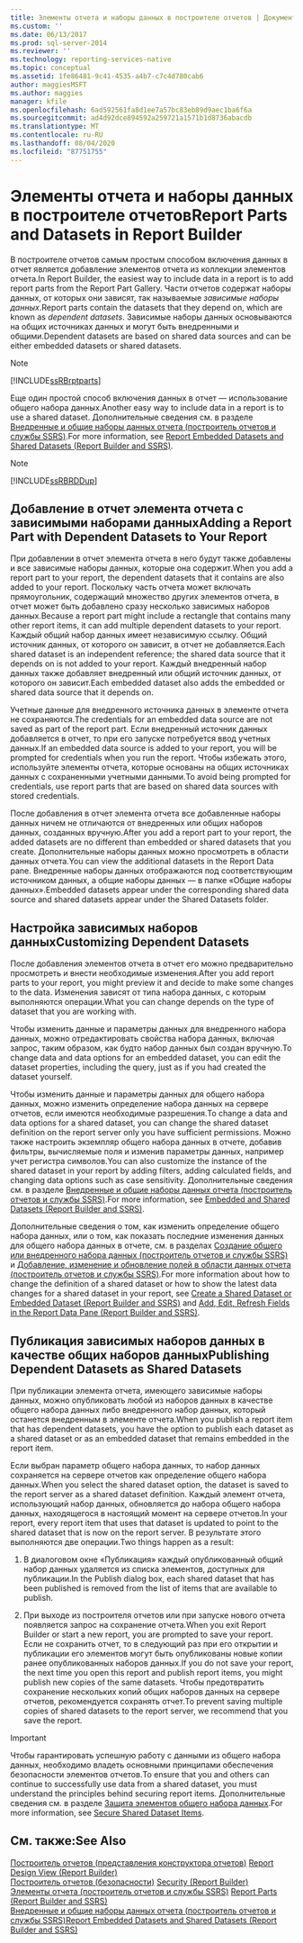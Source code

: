 ```yaml
---
title: Элементы отчета и наборы данных в построителе отчетов | Документы Майкрософт
ms.custom: ''
ms.date: 06/13/2017
ms.prod: sql-server-2014
ms.reviewer: ''
ms.technology: reporting-services-native
ms.topic: conceptual
ms.assetid: 1fe86481-9c41-4535-a4b7-c7c4d780cab6
author: maggiesMSFT
ms.author: maggies
manager: kfile
ms.openlocfilehash: 6ad592561fa8d1ee7a57bc83eb89d9aec1ba6f6a
ms.sourcegitcommit: ad4d92dce894592a259721a1571b1d8736abacdb
ms.translationtype: MT
ms.contentlocale: ru-RU
ms.lasthandoff: 08/04/2020
ms.locfileid: "87751755"
---
```

# <a name="report-parts-and-datasets-in-report-builder"></a><span data-ttu-id="2ee7c-102">Элементы отчета и наборы данных в построителе отчетов</span><span class="sxs-lookup"><span data-stu-id="2ee7c-102">Report Parts and Datasets in Report Builder</span></span>
  <span data-ttu-id="2ee7c-103">В построителе отчетов самым простым способом включения данных в отчет является добавление элементов отчета из коллекции элементов отчета.</span><span class="sxs-lookup"><span data-stu-id="2ee7c-103">In Report Builder, the easiest way to include data in a report is to add report parts from the Report Part Gallery.</span></span> <span data-ttu-id="2ee7c-104">Части отчетов содержат наборы данных, от которых они зависят, так называемые *зависимые наборы данных*.</span><span class="sxs-lookup"><span data-stu-id="2ee7c-104">Report parts contain the datasets that they depend on, which are known as *dependent datasets*.</span></span> <span data-ttu-id="2ee7c-105">Зависимые наборы данных основываются на общих источниках данных и могут быть внедренными и общими.</span><span class="sxs-lookup"><span data-stu-id="2ee7c-105">Dependent datasets are based on shared data sources and can be either embedded datasets or shared datasets.</span></span>  
  
> [!NOTE]  
>  [!INCLUDE[ssRBrptparts](../../includes/ssrbrptparts-md.md)]  
  
 <span data-ttu-id="2ee7c-106">Еще один простой способ включения данных в отчет — использование общего набора данных.</span><span class="sxs-lookup"><span data-stu-id="2ee7c-106">Another easy way to include data in a report is to use a shared dataset.</span></span> <span data-ttu-id="2ee7c-107">Дополнительные сведения см. в разделе [Внедренные и общие наборы данных отчета (построитель отчетов и службы SSRS)](report-embedded-datasets-and-shared-datasets-report-builder-and-ssrs.md).</span><span class="sxs-lookup"><span data-stu-id="2ee7c-107">For more information, see [Report Embedded Datasets and Shared Datasets &#40;Report Builder and SSRS&#41;](report-embedded-datasets-and-shared-datasets-report-builder-and-ssrs.md).</span></span>  
  
> [!NOTE]  
>  [!INCLUDE[ssRBRDDup](../../includes/ssrbrddup-md.md)]  
  
##  <a name="adding-a-report-part-with-dependent-datasets-to-your-report"></a><a name="Adding"></a><span data-ttu-id="2ee7c-108">Добавление в отчет элемента отчета с зависимыми наборами данных</span><span class="sxs-lookup"><span data-stu-id="2ee7c-108">Adding a Report Part with Dependent Datasets to Your Report</span></span>  
 <span data-ttu-id="2ee7c-109">При добавлении в отчет элемента отчета в него будут также добавлены и все зависимые наборы данных, которые она содержит.</span><span class="sxs-lookup"><span data-stu-id="2ee7c-109">When you add a report part to your report, the dependent datasets that it contains are also added to your report.</span></span> <span data-ttu-id="2ee7c-110">Поскольку часть отчета может включать прямоугольник, содержащий множество других элементов отчета, в отчет может быть добавлено сразу несколько зависимых наборов данных.</span><span class="sxs-lookup"><span data-stu-id="2ee7c-110">Because a report part might include a rectangle that contains many other report items, it can add multiple dependent datasets to your report.</span></span> <span data-ttu-id="2ee7c-111">Каждый общий набор данных имеет независимую ссылку. Общий источник данных, от которого он зависит, в отчет не добавляется.</span><span class="sxs-lookup"><span data-stu-id="2ee7c-111">Each shared dataset is an independent reference; the shared data source that it depends on is not added to your report.</span></span> <span data-ttu-id="2ee7c-112">Каждый внедренный набор данных также добавляет внедренный или общий источник данных, от которого он зависит.</span><span class="sxs-lookup"><span data-stu-id="2ee7c-112">Each embedded dataset also adds the embedded or shared data source that it depends on.</span></span>  
  
 <span data-ttu-id="2ee7c-113">Учетные данные для внедренного источника данных в элементе отчета не сохраняются.</span><span class="sxs-lookup"><span data-stu-id="2ee7c-113">The credentials for an embedded data source are not saved as part of the report part.</span></span> <span data-ttu-id="2ee7c-114">Если внедренный источник данных добавляется в отчет, то при его запуске потребуется ввод учетных данных.</span><span class="sxs-lookup"><span data-stu-id="2ee7c-114">If an embedded data source is added to your report, you will be prompted for credentials when you run the report.</span></span> <span data-ttu-id="2ee7c-115">Чтобы избежать этого, используйте элементы отчета, которые основаны на общих источниках данных с сохраненными учетными данными.</span><span class="sxs-lookup"><span data-stu-id="2ee7c-115">To avoid being prompted for credentials, use report parts that are based on shared data sources with stored credentials.</span></span>  
  
 <span data-ttu-id="2ee7c-116">После добавления в отчет элемента отчета все добавленные наборы данных ничем не отличаются от внедренных или общих наборов данных, созданных вручную.</span><span class="sxs-lookup"><span data-stu-id="2ee7c-116">After you add a report part to your report, the added datasets are no different than embedded or shared datasets that you create.</span></span> <span data-ttu-id="2ee7c-117">Дополнительные наборы данных можно просмотреть в области данных отчета.</span><span class="sxs-lookup"><span data-stu-id="2ee7c-117">You can view the additional datasets in the Report Data pane.</span></span> <span data-ttu-id="2ee7c-118">Внедренные наборы данных отображаются под соответствующим источником данных, а общие наборы данных — в папке «Общие наборы данных».</span><span class="sxs-lookup"><span data-stu-id="2ee7c-118">Embedded datasets appear under the corresponding shared data source and shared datasets appear under the Shared Datasets folder.</span></span>  
  
  
##  <a name="customizing-dependent-datasets"></a><a name="Customizing"></a><span data-ttu-id="2ee7c-119">Настройка зависимых наборов данных</span><span class="sxs-lookup"><span data-stu-id="2ee7c-119">Customizing Dependent Datasets</span></span>  
 <span data-ttu-id="2ee7c-120">После добавления элементов отчета в отчет его можно предварительно просмотреть и внести необходимые изменения.</span><span class="sxs-lookup"><span data-stu-id="2ee7c-120">After you add report parts to your report, you might preview it and decide to make some changes to the data.</span></span> <span data-ttu-id="2ee7c-121">Изменения зависят от типа набора данных, с которым выполняются операции.</span><span class="sxs-lookup"><span data-stu-id="2ee7c-121">What you can change depends on the type of dataset that you are working with.</span></span>  
  
 <span data-ttu-id="2ee7c-122">Чтобы изменить данные и параметры данных для внедренного набора данных, можно отредактировать свойства набора данных, включая запрос, таким образом, как будто набор данных был создан вручную.</span><span class="sxs-lookup"><span data-stu-id="2ee7c-122">To change data and data options for an embedded dataset, you can edit the dataset properties, including the query, just as if you had created the dataset yourself.</span></span>  
  
 <span data-ttu-id="2ee7c-123">Чтобы изменить данные и параметры данных для общего набора данных, можно изменить определение набора данных на сервере отчетов, если имеются необходимые разрешения.</span><span class="sxs-lookup"><span data-stu-id="2ee7c-123">To change a data and data options for a shared dataset, you can change the shared dataset definition on the report server only you have sufficient permissions.</span></span> <span data-ttu-id="2ee7c-124">Можно также настроить экземпляр общего набора данных в отчете, добавив фильтры, вычисляемые поля и изменив параметры данных, например учет регистра символов.</span><span class="sxs-lookup"><span data-stu-id="2ee7c-124">You can also customize the instance of the shared dataset in your report by adding filters, adding calculated fields, and changing data options such as case sensitivity.</span></span> <span data-ttu-id="2ee7c-125">Дополнительные сведения см. в разделе [Внедренные и общие наборы данных отчета (построитель отчетов и службы SSRS)](embedded-and-shared-datasets-report-builder-and-ssrs.md).</span><span class="sxs-lookup"><span data-stu-id="2ee7c-125">For more information, see [Embedded and Shared Datasets &#40;Report Builder and SSRS&#41;](embedded-and-shared-datasets-report-builder-and-ssrs.md).</span></span>  
  
 <span data-ttu-id="2ee7c-126">Дополнительные сведения о том, как изменить определение общего набора данных, или о том, как показать последние изменения данных для общего набора данных в отчете, см. в разделах [Создание общего или внедренного набора данных (построитель отчетов и службы SSRS)](create-a-shared-dataset-or-embedded-dataset-report-builder-and-ssrs.md) и [Добавление, изменение и обновление полей в области данных отчета (построитель отчетов и службы SSRS)](add-edit-refresh-fields-in-the-report-data-pane-report-builder-and-ssrs.md).</span><span class="sxs-lookup"><span data-stu-id="2ee7c-126">For more information about how to change the definition of a shared dataset or how to show the latest data changes for a shared dataset in your report, see [Create a Shared Dataset or Embedded Dataset &#40;Report Builder and SSRS&#41;](create-a-shared-dataset-or-embedded-dataset-report-builder-and-ssrs.md) and [Add, Edit, Refresh Fields in the Report Data Pane &#40;Report Builder and SSRS&#41;](add-edit-refresh-fields-in-the-report-data-pane-report-builder-and-ssrs.md).</span></span>  
  
  
##  <a name="publishing-dependent-datasets-as-shared-datasets"></a><a name="Publishing"></a><span data-ttu-id="2ee7c-127">Публикация зависимых наборов данных в качестве общих наборов данных</span><span class="sxs-lookup"><span data-stu-id="2ee7c-127">Publishing Dependent Datasets as Shared Datasets</span></span>  
 <span data-ttu-id="2ee7c-128">При публикации элемента отчета, имеющего зависимые наборы данных, можно опубликовать любой из наборов данных в качестве общего набора данных либо внедренного набор данных, который останется внедренным в элементе отчета.</span><span class="sxs-lookup"><span data-stu-id="2ee7c-128">When you publish a report item that has dependent datasets, you have the option to publish each dataset as a shared dataset or as an embedded dataset that remains embedded in the report item.</span></span>  
  
 <span data-ttu-id="2ee7c-129">Если выбран параметр общего набора данных, то набор данных сохраняется на сервере отчетов как определение общего набора данных.</span><span class="sxs-lookup"><span data-stu-id="2ee7c-129">When you select the shared dataset option, the dataset is saved to the report server as a shared dataset definition.</span></span> <span data-ttu-id="2ee7c-130">Каждый элемент отчета, использующий набор данных, обновляется до набора общего набора данных, находящегося в настоящий момент на сервере отчетов.</span><span class="sxs-lookup"><span data-stu-id="2ee7c-130">In your report, every report item that uses that dataset is updated to point to the shared dataset that is now on the report server.</span></span> <span data-ttu-id="2ee7c-131">В результате этого выполняются две операции.</span><span class="sxs-lookup"><span data-stu-id="2ee7c-131">Two things happen as a result:</span></span>  
  
1.  <span data-ttu-id="2ee7c-132">В диалоговом окне «Публикация» каждый опубликованный общий набор данных удаляется из списка элементов, доступных для публикации.</span><span class="sxs-lookup"><span data-stu-id="2ee7c-132">In the Publish dialog box, each shared dataset that has been published is removed from the list of items that are available to publish.</span></span>  
  
2.  <span data-ttu-id="2ee7c-133">При выходе из построителя отчетов или при запуске нового отчета появляется запрос на сохранение отчета.</span><span class="sxs-lookup"><span data-stu-id="2ee7c-133">When you exit Report Builder or start a new report, you are prompted to save your report.</span></span> <span data-ttu-id="2ee7c-134">Если не сохранить отчет, то в следующий раз при его открытии и публикации его элементов могут быть опубликованы новые копии ранее опубликованных наборов данных.</span><span class="sxs-lookup"><span data-stu-id="2ee7c-134">If you do not save your report, the next time you open this report and publish report items, you might publish new copies of the same datasets.</span></span> <span data-ttu-id="2ee7c-135">Чтобы предотвратить сохранение нескольких копий общих наборов данных на сервере отчетов, рекомендуется сохранять отчет.</span><span class="sxs-lookup"><span data-stu-id="2ee7c-135">To prevent saving multiple copies of shared datasets to the report server, we recommend that you save the report.</span></span>  
  
> [!IMPORTANT]  
>  <span data-ttu-id="2ee7c-136">Чтобы гарантировать успешную работу с данными из общего набора данных, необходимо владеть основными принципами обеспечения безопасности элементов отчетов.</span><span class="sxs-lookup"><span data-stu-id="2ee7c-136">To ensure that you and others can continue to successfully use data from a shared dataset, you must understand the principles behind securing report items.</span></span> <span data-ttu-id="2ee7c-137">Дополнительные сведения см. в разделе [Защита элементов общего набора данных](../security/secure-shared-dataset-items.md).</span><span class="sxs-lookup"><span data-stu-id="2ee7c-137">For more information, see [Secure Shared Dataset Items](../security/secure-shared-dataset-items.md).</span></span>  
  
  
## <a name="see-also"></a><span data-ttu-id="2ee7c-138">См. также:</span><span class="sxs-lookup"><span data-stu-id="2ee7c-138">See Also</span></span>  
 <span data-ttu-id="2ee7c-139">[Построитель отчетов &#40;представления конструктора отчетов&#41;](../report-builder/report-design-view-report-builder.md) </span><span class="sxs-lookup"><span data-stu-id="2ee7c-139">[Report Design View &#40;Report Builder&#41;](../report-builder/report-design-view-report-builder.md) </span></span>  
 <span data-ttu-id="2ee7c-140">[Построитель отчетов &#40;безопасности&#41;](../report-builder/security-report-builder.md) </span><span class="sxs-lookup"><span data-stu-id="2ee7c-140">[Security &#40;Report Builder&#41;](../report-builder/security-report-builder.md) </span></span>  
 <span data-ttu-id="2ee7c-141">[Элементы отчета &#40;построитель отчетов и службы SSRS&#41;](../report-parts-report-builder-and-ssrs.md) </span><span class="sxs-lookup"><span data-stu-id="2ee7c-141">[Report Parts &#40;Report Builder and SSRS&#41;](../report-parts-report-builder-and-ssrs.md) </span></span>  
 [<span data-ttu-id="2ee7c-142">Внедренные и общие наборы данных отчета (построитель отчетов и службы SSRS)</span><span class="sxs-lookup"><span data-stu-id="2ee7c-142">Report Embedded Datasets and Shared Datasets &#40;Report Builder and SSRS&#41;</span></span>](report-embedded-datasets-and-shared-datasets-report-builder-and-ssrs.md)  
  
  
